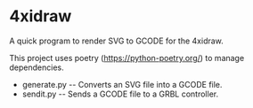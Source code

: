 # 4xidraw
A quick program to render SVG to GCODE for the 4xidraw.

This project uses poetry (https://python-poetry.org/)  to manage dependencies.

* generate.py -- Converts an SVG file into a GCODE file.
* sendit.py -- Sends a GCODE file to a GRBL controller.
